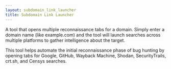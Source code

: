 ```yaml
---
layout: subdomain_link_launcher
title: Subdomain Link Launcher
---
```


A tool that opens multiple reconnaissance tabs for a domain. Simply enter a domain name (like example.com) and the tool will launch searches across multiple platforms to gather intelligence about the target.

This tool helps automate the initial reconnaissance phase of bug hunting by opening tabs for Google, GitHub, Wayback Machine, Shodan, SecurityTrails, crt.sh, and Censys searches. 